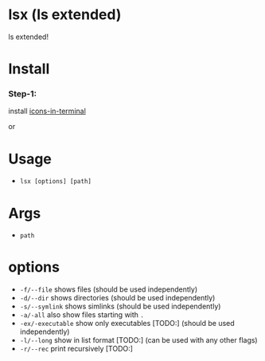# lsx (ls extended)

ls extended!

# Install

### Step-1:

install [icons-in-terminal](https://github.com/sebastiencs/icons-in-terminal/blob/master/build/icons_bash.sh)

or

# Usage

- `lsx [options] [path]`

# Args

- `path`

# options

- `-f/--file` shows files (should be used independently)
- `-d/--dir` shows directories (should be used independently)
- `-s/--symlink` shows simlinks (should be used independently)
- `-a/-all` also show files starting with `.`
- `-ex/-executable` show only executables [TODO:] (should be used independently)
- `-l/--long` show in list format [TODO:] (can be used with any other flags)
- `-r/--rec` print recursively [TODO:]
